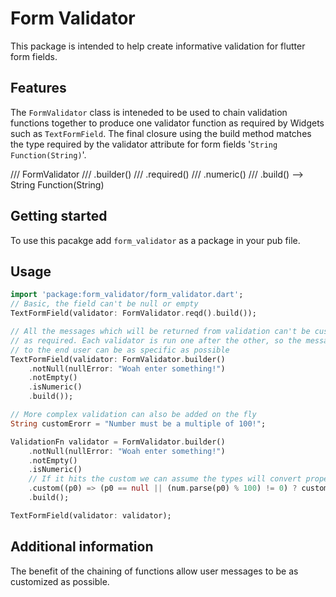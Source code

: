 # Form Validator

This package is intended to help create informative validation for flutter
form fields.

## Features

The `FormValidator` class is inteneded to be used to chain validation
functions together to produce one validator function as required by Widgets
such as `TextFormField`. The final closure using the build method matches
the type required by the validator attribute for form fields '`String Function(String)`'.

/// FormValidator
///        .builder()
///        .required()
///        .numeric()
///        .build()          --> String Function(String)

## Getting started

To use this pacakge add `form_validator` as a package in your pub file.

## Usage


```dart
import 'package:form_validator/form_validator.dart';
// Basic, the field can't be null or empty
TextFormField(validator: FormValidator.reqd().build());

// All the messages which will be returned from validation can't be customised
// as required. Each validator is run one after the other, so the message
// to the end user can be as specific as possible
TextFormField(validator: FormValidator.builder()
    .notNull(nullError: "Woah enter something!")
    .notEmpty()
    .isNumeric()
    .build());

// More complex validation can also be added on the fly
String customErorr = "Number must be a multiple of 100!";

ValidationFn validator = FormValidator.builder()
    .notNull(nullError: "Woah enter something!")
    .notEmpty()
    .isNumeric()
    // If it hits the custom we can assume the types will convert properly
    .custom((p0) => (p0 == null || (num.parse(p0) % 100) != 0) ? customErorr : null)
    .build();

TextFormField(validator: validator);
```

## Additional information

The benefit of the chaining of functions allow user messages to be as customized
as possible.